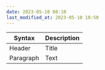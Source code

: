 ```yaml
---
date: 2023-05-10 08:10
last_modified_at: 2023-05-10 10:50
---
```


| Syntax    | Description |
| --------- | ----------- |
| Header    | Title       |
| Paragraph | Text        |
